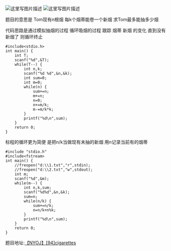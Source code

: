 ![这里写图片描述](http://img.blog.csdn.net/20160128230417440)
![这里写图片描述](http://img.blog.csdn.net/20160128230424128)

题目的意思是
Tom现有n根烟 每k个烟蒂能卷一个新烟
求Tom最多能抽多少烟

代码思路是通过模拟抽烟的过程
循环吸烟的过程
跟踪 烟蒂 新烟 的变化
直到没有新烟了
则循环终止

```
#include<stdio.h>
int main() {
	int T;
	scanf("%d",&T);
	while(T--) {
		int n,k;
		scanf("%d %d",&n,&k);
		int sum=0;
		int m=0;
		while(n) {
			sum+=n;
			m+=n;
			n=0;
			n+=m/k;
			m-=m/k*k;
		}
		printf("%d\n",sum);
	}
	return 0;
}
```

标程的循环更为简便
是把n/k当做现有未抽的新烟
用n记录当前有的烟蒂

```
#include "stdio.h"
#include<fstream>
int main() {
	//freopen("d:\\1.txt","r",stdin);
	//freopen("d:\\2.txt","w",stdout);
	int m;
	scanf("%d",&m);
	while(m--) {
		int n,k,sum;
		scanf("%d%d",&n,&k);
		sum=n;
		while(n/k) {
			sum+=n/k;
			n=n/k+n%k;
		}
		printf("%d\n",sum);
	}
	return 0;
}
```


题目地址:[【NYOJ】[94]cigarettes](http://acm.nyist.net/JudgeOnline/problem.php?pid=94)